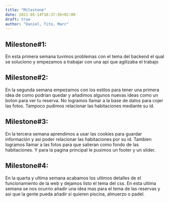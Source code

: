 ```yaml
---
title: "Milestone"
date: 2021-05-14T16:37:56+02:00
draft: true
author: "Daniel, Tito, Marc"
---
```

## Milestone#1: 
En esta primera semana tuvimos problemas con el tema del backend el qual se soluciono y empezamos a trabajar con una api que agilizaba el trabajo
## Milestone#2:
En la segunda semana empezamos con los estilos para tener una primera idea de como podrian quedar y añadimos algunos nuevas ideas como un boton para ver tu reserva. No logramos llamar a la base de datos para cojer las fotos. Tampoco pudimos relacionar las habitaciones mediante su id.
## Milestone#3:
En la tercera semana aprendimos a usar las cookies para guardar información y asi poder relacionar las habitaciones por su id. Tambien logramos llamar a las fotos para que salieran como fondo de las habitaciones. Y para la pagina principal le pusimos un footer y un slider.
## Milestone#4:
En la quarta y ultima semana acabamos los ultimos detalles de el funcionamiento de la web y dejamos listo el tema del css. En esta ultima semana se nos ocurrio añadir una idea mas para el tema de las reservas y asi que la gente pueda añadir si quieren piscina, almuerzo o padel.

